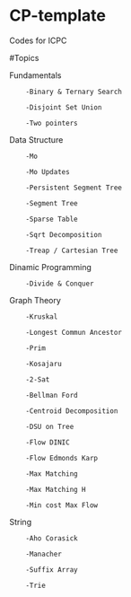 # CP-template
Codes for ICPC

#Topics
  
   Fundamentals
        
        -Binary & Ternary Search
        
        -Disjoint Set Union
        
        -Two pointers

   Data Structure

        -Mo

        -Mo Updates

        -Persistent Segment Tree

        -Segment Tree
        
        -Sparse Table
        
        -Sqrt Decomposition
        
        -Treap / Cartesian Tree
        
   Dinamic Programming
        
        -Divide & Conquer
        
   Graph Theory
   
        -Kruskal
        
        -Longest Commun Ancestor
        
        -Prim
        
        -Kosajaru
   
        -2-Sat
        
        -Bellman Ford
        
        -Centroid Decomposition
        
        -DSU on Tree
        
        -Flow DINIC
        
        -Flow Edmonds Karp
        
        -Max Matching
        
        -Max Matching H
        
        -Min cost Max Flow
        
   String
   
        -Aho Corasick
        
        -Manacher
        
        -Suffix Array
        
        -Trie
   
   
   
